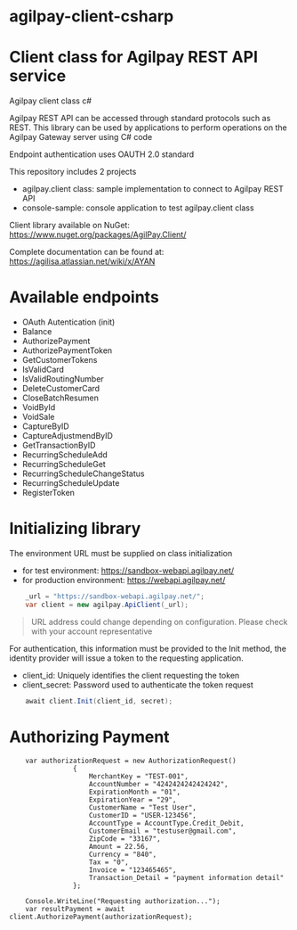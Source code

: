 # agilpay-client-csharp


# Client class for Agilpay REST API service  
Agilpay client class c#

Agilpay REST API can be accessed through standard protocols such as REST. 
This library can be used by applications to perform operations on the Agilpay Gateway server using C# code

Endpoint authentication uses OAUTH 2.0 standard

This repository includes 2 projects
* agilpay.client class: sample implementation to connect to Agilpay REST API
* console-sample: console application to test agilpay.client class
 
Client library available on NuGet: https://www.nuget.org/packages/AgilPay.Client/

Complete documentation can be found at: https://agilisa.atlassian.net/wiki/x/AYAN

# Available endpoints

* OAuth Autentication (init)
* Balance
* AuthorizePayment
* AuthorizePaymentToken
* GetCustomerTokens
* IsValidCard
* IsValidRoutingNumber
* DeleteCustomerCard
* CloseBatchResumen
* VoidById
* VoidSale
* CaptureByID
* CaptureAdjustmendByID
* GetTransactionByID
* RecurringScheduleAdd
* RecurringScheduleGet
* RecurringScheduleChangeStatus
* RecurringScheduleUpdate
* RegisterToken

# Initializing library

The environment URL must be supplied on class initialization
* for test environment: https://sandbox-webapi.agilpay.net/ 
* for production environment: https://webapi.agilpay.net/ 

``` csharp
    _url = "https://sandbox-webapi.agilpay.net/";
    var client = new agilpay.ApiClient(_url);
```
> URL address could change depending on configuration. Please check with your account representative

For authentication, this information must be provided to the Init method, the identity provider will issue a token to the requesting application.
* client_id: Uniquely identifies the client requesting the token
* client_secret: Password used to authenticate the token request

``` csharp
    await client.Init(client_id, secret);
```

# Authorizing Payment
```
    var authorizationRequest = new AuthorizationRequest()
                {
                    MerchantKey = "TEST-001",
                    AccountNumber = "4242424242424242",
                    ExpirationMonth = "01",
                    ExpirationYear = "29",
                    CustomerName = "Test User",
                    CustomerID = "USER-123456",
                    AccountType = AccountType.Credit_Debit,
                    CustomerEmail = "testuser@gmail.com",
                    ZipCode = "33167",
                    Amount = 22.56,
                    Currency = "840",
                    Tax = "0",
                    Invoice = "123465465",
                    Transaction_Detail = "payment information detail"
                };

    Console.WriteLine("Requesting authorization...");
    var resultPayment = await client.AuthorizePayment(authorizationRequest);
```
